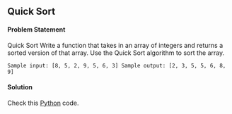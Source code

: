 ## Quick Sort

#### Problem Statement

Quick Sort
Write a function that takes in an array of integers and returns a sorted version of that array. Use the Quick Sort algorithm to sort the array.


`Sample input: [8, 5, 2, 9, 5, 6, 3]
Sample output: [2, 3, 5, 5, 6, 8, 9]`


#### Solution

Check this [Python](../python/Quick_Sort.py) code.

